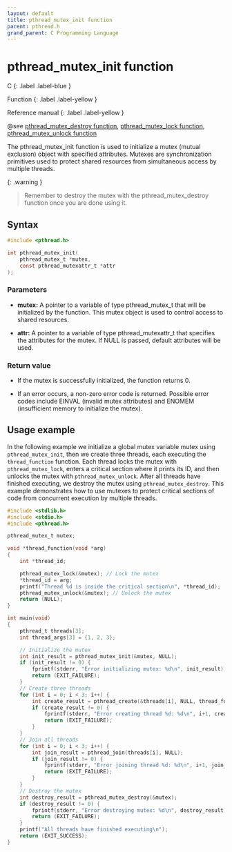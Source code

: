 ```yaml
---
layout: default
title: pthread_mutex_init function
parent: pthread.h
grand_parent: C Programming Language
---
```


# pthread_mutex_init function

C
{: .label .label-blue }

Function
{: .label .label-yellow }

Reference manual
{: .label .label-yellow }

@see [pthread_mutex_destroy function](../pthread_mutex_destroy-function), [pthread_mutex_lock function](../pthread_mutex_lock-function), [pthread_mutex_unlock function](../pthread_mutex_unlock-function)

The pthread_mutex_init function is used to initialize a mutex (mutual exclusion) object with specified attributes. Mutexes are synchronization primitives used to protect shared resources from simultaneous access by multiple threads.

{: .warning }
> Remember to destroy the mutex with the pthread_mutex_destroy function once you are done using it.

## Syntax

```c
#include <pthread.h>

int pthread_mutex_init(
    pthread_mutex_t *mutex,
    const pthread_mutexattr_t *attr
);
``` 

### Parameters

- **mutex:** A pointer to a variable of type pthread_mutex_t that will be initialized by the function. This mutex object is used to control access to shared resources.

- **attr:** A pointer to a variable of type pthread_mutexattr_t that specifies the attributes for the mutex. If NULL is passed, default attributes will be used.

### Return value

- If the mutex is successfully initialized, the function returns 0.

- If an error occurs, a non-zero error code is returned. Possible error codes include EINVAL (invalid mutex attributes) and ENOMEM (insufficient memory to initialize the mutex).

## Usage example

In the following example we initialize a global mutex variable mutex using `pthread_mutex_init`, then we create three threads, each executing the `thread_function` function. Each thread locks the mutex with `pthread_mutex_lock`, enters a critical section where it prints its ID, and then unlocks the mutex with `pthread_mutex_unlock`. After all threads have finished executing, we destroy the mutex using `pthread_mutex_destroy`. This example demonstrates how to use mutexes to protect critical sections of code from concurrent execution by multiple threads.

```c
#include <stdlib.h>
#include <stdio.h>
#include <pthread.h>

pthread_mutex_t mutex;

void *thread_function(void *arg)
{
    int *thread_id;

    pthread_mutex_lock(&mutex); // Lock the mutex
    *thread_id = arg;
    printf("Thread %d is inside the critical section\n", *thread_id);
    pthread_mutex_unlock(&mutex); // Unlock the mutex
    return (NULL);
}

int main(void)
{
    pthread_t threads[3];
    int thread_args[3] = {1, 2, 3};

    // Initialize the mutex
    int init_result = pthread_mutex_init(&mutex, NULL);
    if (init_result != 0) {
        fprintf(stderr, "Error initializing mutex: %d\n", init_result);
        return (EXIT_FAILURE);
    }
    // Create three threads
    for (int i = 0; i < 3; i++) {
        int create_result = pthread_create(&threads[i], NULL, thread_function, &thread_args[i]);
        if (create_result != 0) {
            fprintf(stderr, "Error creating thread %d: %d\n", i+1, create_result);
            return (EXIT_FAILURE);
        }
    }
    // Join all threads
    for (int i = 0; i < 3; i++) {
        int join_result = pthread_join(threads[i], NULL);
        if (join_result != 0) {
            fprintf(stderr, "Error joining thread %d: %d\n", i+1, join_result);
            return (EXIT_FAILURE);
        }
    }
    // Destroy the mutex
    int destroy_result = pthread_mutex_destroy(&mutex);
    if (destroy_result != 0) {
        fprintf(stderr, "Error destroying mutex: %d\n", destroy_result);
        return (EXIT_FAILURE);
    }
    printf("All threads have finished executing\n");
    return (EXIT_SUCCESS);
}
```
